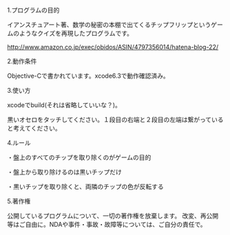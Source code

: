 1.プログラムの目的

イアンスチュアート著、数学の秘密の本棚で出てくるチップフリップというゲームのようなクイズを再現したプログラムです。

http://www.amazon.co.jp/exec/obidos/ASIN/4797356014/hatena-blog-22/

2.動作条件

Objective-Cで書かれています。xcode6.3で動作確認済み。

3.使い方

xcodeでbuild(それは省略していいな？)。

黒いオセロをタッチしてください。１段目の右端と２段目の左端は繋がっていると考えてください。

4.ルール

・盤上のすべてのチップを取り除くのがゲームの目的

・盤上から取り除けるのは黒いチップだけ

・黒いチップを取り除くと、両隣のチップの色が反転する

5.著作権

公開しているプログラムについて、一切の著作権を放棄します。 改変、再公開等はご自由に。NDAや事件・事故・故障等については、ご自分の責任で。
